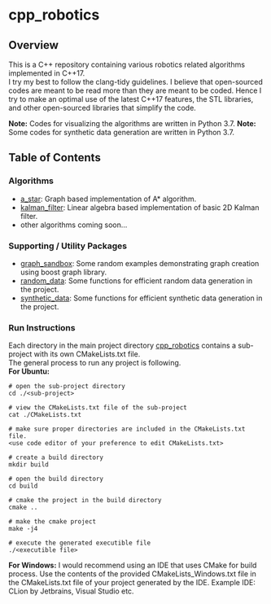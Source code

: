 # cpp_robotics

## Overview
This is a C++ repository containing various robotics related algorithms implemented in C++17.  
I try my best to follow the clang-tidy guidelines. I believe that open-sourced codes are meant to be read more than
they are meant to be coded. Hence I try to make an optimal use of the latest C++17 features, the STL libraries, 
and other open-sourced libraries that simplify the code.

**Note:** Codes for visualizing the algorithms are written in Python 3.7.
**Note:** Some codes for synthetic data generation are written in Python 3.7.

## Table of Contents
### Algorithms
- [a_star](./a-star): Graph based implementation of A* algorithm.
- [kalman_filter](./kalman_filter): Linear algebra based implementation of basic 2D Kalman filter.
- other algorithms coming soon...

### Supporting / Utility Packages
- [graph_sandbox](./graph_sandbox): Some random examples demonstrating graph creation using boost graph library.
- [random_data](./random_data): Some functions for efficient random data generation in the project.
- [synthetic_data](./synthetic_data): Some functions for efficient synthetic data generation in the project.

### Run Instructions
Each directory in the main project directory [cpp_robotics](./) contains a sub-project with its own CMakeLists.txt
file.  
The general process to run any project is following.  
**For Ubuntu:**  
```shell script
# open the sub-project directory
cd ./<sub-project>

# view the CMakeLists.txt file of the sub-project
cat ./CMakeLists.txt

# make sure proper directories are included in the CMakeLists.txt file.
<use code editor of your preference to edit CMakeLists.txt>

# create a build directory
mkdir build

# open the build directory
cd build

# cmake the project in the build directory
cmake .. 

# make the cmake project
make -j4

# execute the generated executible file
./<executible file>
```
**For Windows:** I would recommend using an IDE that uses CMake for build process. Use the contents of the provided
CMakeLists_Windows.txt file in the CMakeLists.txt file of your project generated by the IDE.
Example IDE: CLion by Jetbrains, Visual Studio etc.